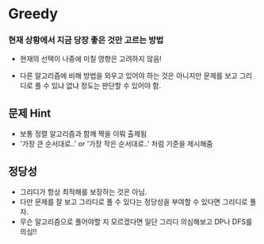# Greedy
### **현재 상황에서 지금 당장 좋은 것만 고르는 방법**
  - 현재의 선택이 나중에 미칠 영향은 고려하지 않음!

- 다른 알고리즘에 비해 방법을 외우고 있어야 하는 것은 아니지만 문제를 보고 그리디로 풀 수 있냐 없냐 정도는 판단할 수 있어야 함.
  

## 문제 Hint
- 보통 정렬 알고리즘과 함께 짝을 이뤄 출제됨
- '가장 큰 순서대로..' or '가장 작은 순서대로..' 처럼 기준을 제시해줌


## 정당성
- 그리디가 항상 최적해를 보장하는 것은 아님. 
- 다만 문제를 잘 보고 그리디로 풀 수 있다는 정당성을 부여할 수 있다면 그리디로 풀자.
- 무슨 알고리즘으로 풀어야할 지 모르겠다면 일단 그리디 의심해보고 DP나 DFS를 의심!!

